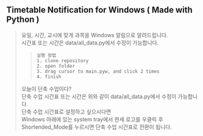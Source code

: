 ## <b>Timetable Notification for Windows ( Made with Python )</b>

> 요일, 시간, 교시에 맞게 과목을 Windows 알림으로 알려드립니다.<br/>
> 시간표 또는 시간은 data/all_data.py에서 수정이 가능합니다.<br/>
>
> > `실행 방법`<br/>
>> `1. clone repository`<br/>
>> `2. open folder`<br/>
>> `3. drag cursor to main.pyw, and click 2 times`<br/>
>> `4. finish`<br/>
>
> 오늘이 단축 수업이다?<br/>
> 단축 수업 시간표 또는 시간은 위와 같이 data/all_data.py에서 수정이 가능합니다.<br/>
> 단축 수업 시간표로 설정하고 싶으시다면<br/>
> Windows 아래에 있는 system tray에서 한세 로고를 우클릭 후<br/>
> Shortended_Mode를 누르시면 단축 수업 시간표로 전환이 됩니다.
